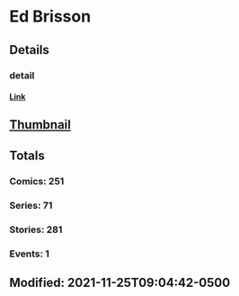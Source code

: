 # Ed  Brisson 
## Details
### detail
#### [Link](http://marvel.com/comics/creators/12699/ed_brisson?utm_campaign=apiRef&utm_source=225578a89fc76f3d20fbffda5d17a88d)
## [Thumbnail](http://i.annihil.us/u/prod/marvel/i/mg/b/40/image_not_available.jpg)
## Totals
### Comics: 251
### Series: 71
### Stories: 281
### Events: 1
## Modified: 2021-11-25T09:04:42-0500